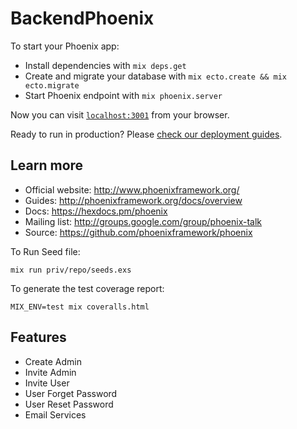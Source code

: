 # BackendPhoenix

To start your Phoenix app:

  * Install dependencies with `mix deps.get`
  * Create and migrate your database with `mix ecto.create && mix ecto.migrate`
  * Start Phoenix endpoint with `mix phoenix.server`

Now you can visit [`localhost:3001`](http://localhost:3001) from your browser.

Ready to run in production? Please [check our deployment guides](http://www.phoenixframework.org/docs/deployment).

## Learn more

  * Official website: http://www.phoenixframework.org/
  * Guides: http://phoenixframework.org/docs/overview
  * Docs: https://hexdocs.pm/phoenix
  * Mailing list: http://groups.google.com/group/phoenix-talk
  * Source: https://github.com/phoenixframework/phoenix

To Run Seed file:
```
mix run priv/repo/seeds.exs
```

To generate the test coverage report:
```
MIX_ENV=test mix coveralls.html
```

## Features
- Create Admin
- Invite Admin
- Invite User
- User Forget Password
- User Reset Password
- Email Services